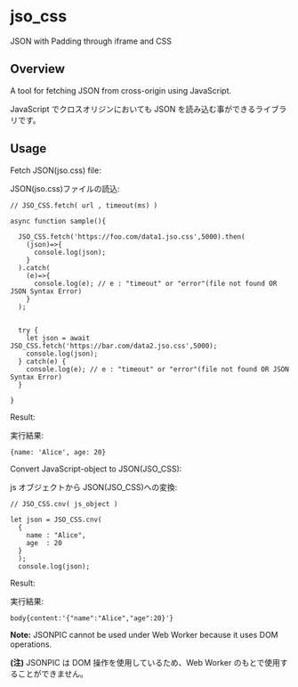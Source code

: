 # jso_css

JSON with Padding through iframe and CSS

## Overview

A tool for fetching JSON from cross-origin using JavaScript.

JavaScript でクロスオリジンにおいても JSON を読み込む事ができるライブラリです。

## Usage

Fetch JSON(jso.css) file:

JSON(jso.css)ファイルの読込:

```
// JSO_CSS.fetch( url , timeout(ms) )

async function sample(){

  JSO_CSS.fetch('https://foo.com/data1.jso.css',5000).then(
    (json)=>{
      console.log(json);
    }
  ).catch(
    (e)=>{
      console.log(e); // e : "timeout" or "error"(file not found OR JSON Syntax Error)
    }
  );


  try {
    let json = await JSO_CSS.fetch('https://bar.com/data2.jso.css',5000);
    console.log(json);
  } catch(e) {
    console.log(e); // e : "timeout" or "error"(file not found OR JSON Syntax Error)
  }

}
```

Result:

実行結果:

```
{name: 'Alice', age: 20}
```

Convert JavaScript-object to JSON(JSO_CSS):

js オブジェクトから JSON(JSO_CSS)への変換:

```
// JSO_CSS.cnv( js_object )

let json = JSO_CSS.cnv(
  {
    name : "Alice",
    age  : 20
  }
  );
  console.log(json);
```

Result:

実行結果:

```
body{content:'{"name":"Alice","age":20}'}
```

**Note:** JSONPIC cannot be used under Web Worker because it uses DOM operations.

**(注)** JSONPIC は DOM 操作を使用しているため、Web Worker のもとで使用することができません。
